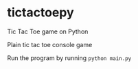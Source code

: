 # tictactoepy
Tic Tac Toe game on Python

Plain tic tac toe console game

Run the program by running `python main.py`